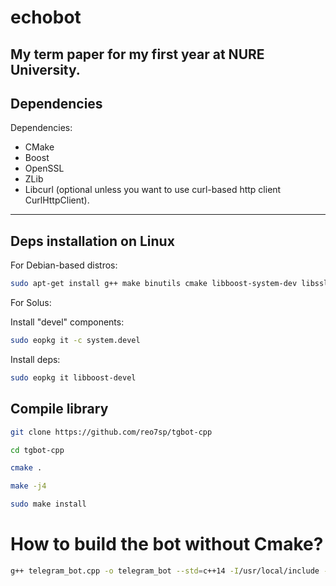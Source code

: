 # echobot
My term paper for my first year at NURE University.
----------------
## Dependencies
Dependencies:
- CMake
- Boost
- OpenSSL
- ZLib
- Libcurl (optional unless you want to use curl-based http client CurlHttpClient).
----------
## Deps installation on Linux
For Debian-based distros:
```bash
sudo apt-get install g++ make binutils cmake libboost-system-dev libssl-dev zlib1g-dev libcurl4-openssl-dev
```

For Solus:

Install "devel" components:
```bash
sudo eopkg it -c system.devel
```
Install deps:
```bash
sudo eopkg it libboost-devel
```

## Compile library
```bash
git clone https://github.com/reo7sp/tgbot-cpp
```

```bash
cd tgbot-cpp
```
```bash
cmake .
```
```bash
make -j4
```
```bash
sudo make install
```

# How to build the bot without Cmake?
```bash
g++ telegram_bot.cpp -o telegram_bot --std=c++14 -I/usr/local/include -lTgBot -lboost_system -lssl -lcrypto -lpthread
```
